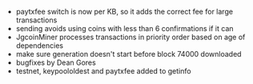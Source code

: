 * paytxfee switch is now per KB, so it adds the correct fee for large transactions
* sending avoids using coins with less than 6 confirmations if it can
* JgcoinMiner processes transactions in priority order based on age of dependencies
* make sure generation doesn't start before block 74000 downloaded
* bugfixes by Dean Gores
* testnet, keypoololdest and paytxfee added to getinfo
